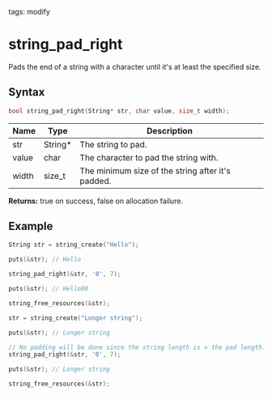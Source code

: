 tags: modify

# string_pad_right

Pads the end of a string with a character until it's at least the specified size.

## Syntax

```c
bool string_pad_right(String* str, char value, size_t width);
```

| Name | Type | Description |
| --- | --- | --- |
| str | String* | The string to pad. |
| value | char | The character to pad the string with. |
| width | size_t | The minimum size of the string after it's padded. |

**Returns:** true on success, false on allocation failure.

## Example

```c
String str = string_create("Hello");

puts(&str); // Hello

string_pad_right(&str, '0', 7);

puts(&str); // Hello00

string_free_resources(&str);

str = string_create("Longer string");

puts(&str); // Longer string

// No padding will be done since the string length is > the pad length.
string_pad_right(&str, '0', 7);

puts(&str); // Longer string

string_free_resources(&str);
```